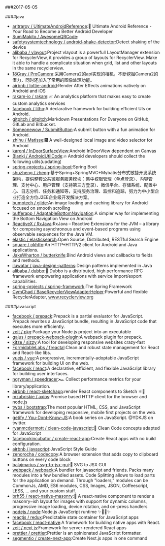 ###2017-05-05 

####java
* [aritraroy / UltimateAndroidReference](https://github.com/aritraroy/UltimateAndroidReference):🚀 Ultimate Android Reference - Your Road to Become a Better Android Developer
* [SumiMakito / AwesomeQRCode](https://github.com/SumiMakito/AwesomeQRCode):
* [safetysystemtechnology / android-shake-detector](https://github.com/safetysystemtechnology/android-shake-detector):Detect shaking of the device
* [alibaba / vlayout](https://github.com/alibaba/vlayout):Project vlayout is a powerfull LayoutManager extension for RecyclerView, it provides a group of layouts for RecyclerView. Make it able to handle a complicate situation when grid, list and other layouts in the same recyclerview.
* [18Gray / ProCamera](https://github.com/18Gray/ProCamera):采用Camera2的api实现的相机，不断挖掘Camera2的潜力，同时还加入了常用的图像处理功能。
* [airbnb / lottie-android](https://github.com/airbnb/lottie-android):Render After Effects animations natively on Android and iOS
* [rakam-io / rakam](https://github.com/rakam-io/rakam):📈 An analytics platform that makes easy to create custom analytics services
* [facebook / litho](https://github.com/facebook/litho):A declarative framework for building efficient UIs on Android.
* [gitpitch / gitpitch](https://github.com/gitpitch/gitpitch):Markdown Presentations For Everyone on GitHub, GitLab and Bitbucket.
* [Someonewow / SubmitButton](https://github.com/Someonewow/SubmitButton):A submit button with a fun animation for Android.
* [zhihu / Matisse](https://github.com/zhihu/Matisse):🎆 A well-designed local image and video selector for Android
* [karonl / InDoorSurfaceView](https://github.com/karonl/InDoorSurfaceView):Android InDoorView dependent on Canvas
* [Blankj / AndroidUtilCode](https://github.com/Blankj/AndroidUtilCode):🔥 Android developers should collect the following utils(updating)
* [spring-projects / spring-boot](https://github.com/spring-projects/spring-boot):Spring Boot
* [shuzheng / zheng](https://github.com/shuzheng/zheng):基于Spring+SpringMVC+Mybatis分布式敏捷开发系统架构，提供整套公共微服务服务模块：集中权限管理（单点登录）、内容管理、支付中心、用户管理（支持第三方登录）、微信平台、存储系统、配置中心、日志分析、任务和通知等，支持服务治理、监控和追踪，努力为中小型企业打造全方位J2EE企业级开发解决方案。
* [bumptech / glide](https://github.com/bumptech/glide):An image loading and caching library for Android focused on smooth scrolling
* [bufferapp / AdaptableBottomNavigation](https://github.com/bufferapp/AdaptableBottomNavigation):A simpler way for implementing the Bottom Navigation View on Android
* [ReactiveX / RxJava](https://github.com/ReactiveX/RxJava):RxJava – Reactive Extensions for the JVM – a library for composing asynchronous and event-based programs using observable sequences for the Java VM.
* [elastic / elasticsearch](https://github.com/elastic/elasticsearch):Open Source, Distributed, RESTful Search Engine
* [square / okhttp](https://github.com/square/okhttp):An HTTP+HTTP/2 client for Android and Java applications.
* [JakeWharton / butterknife](https://github.com/JakeWharton/butterknife):Bind Android views and callbacks to fields and methods.
* [iluwatar / java-design-patterns](https://github.com/iluwatar/java-design-patterns):Design patterns implemented in Java
* [alibaba / dubbo](https://github.com/alibaba/dubbo):📢 Dubbo is a distributed, high performance RPC framework empowering applications with service import/export capabilities.
* [spring-projects / spring-framework](https://github.com/spring-projects/spring-framework):The Spring Framework
* [CymChad / BaseRecyclerViewAdapterHelper](https://github.com/CymChad/BaseRecyclerViewAdapterHelper):Powerful and flexible RecyclerAdapter, www.recyclerview.org

####javascript
* [facebook / prepack](https://github.com/facebook/prepack):Prepack is a partial evaluator for JavaScript. Prepack rewrites a JavaScript bundle, resulting in JavaScript code that executes more efficiently.
* [zeit / pkg](https://github.com/zeit/pkg):Package your Node.js project into an executable
* [gajus / prepack-webpack-plugin](https://github.com/gajus/prepack-webpack-plugin):A webpack plugin for prepack.
* [kitze / sizzy](https://github.com/kitze/sizzy):A tool for developing responsive websites crazy-fast
* [FormidableLabs / freactal](https://github.com/FormidableLabs/freactal):Clean and robust state management for React and React-like libs.
* [vuejs / vue](https://github.com/vuejs/vue):A progressive, incrementally-adoptable JavaScript framework for building UI on the web.
* [facebook / react](https://github.com/facebook/react):A declarative, efficient, and flexible JavaScript library for building user interfaces.
* [ngryman / speedracer](https://github.com/ngryman/speedracer):🏎 Collect performance metrics for your library/application.
* [airbnb / react-sketchapp](https://github.com/airbnb/react-sketchapp):render React components to Sketch ⚛️💎
* [mzabriskie / axios](https://github.com/mzabriskie/axios):Promise based HTTP client for the browser and node.js
* [twbs / bootstrap](https://github.com/twbs/bootstrap):The most popular HTML, CSS, and JavaScript framework for developing responsive, mobile first projects on the web.
* [getify / You-Dont-Know-JS](https://github.com/getify/You-Dont-Know-JS):A book series on JavaScript. @YDKJS on twitter.
* [ryanmcdermott / clean-code-javascript](https://github.com/ryanmcdermott/clean-code-javascript):🛁 Clean Code concepts adapted for JavaScript
* [facebookincubator / create-react-app](https://github.com/facebookincubator/create-react-app):Create React apps with no build configuration.
* [airbnb / javascript](https://github.com/airbnb/javascript):JavaScript Style Guide
* [zenorocha / codecopy](https://github.com/zenorocha/codecopy):A browser extension that adds copy to clipboard buttons on every code block
* [balajmarius / svg-to-jsx-gui](https://github.com/balajmarius/svg-to-jsx-gui):🍭 SVG to JSX GUI
* [webpack / webpack](https://github.com/webpack/webpack):A bundler for javascript and friends. Packs many modules into a few bundled assets. Code Splitting allows to load parts for the application on demand. Through "loaders," modules can be CommonJs, AMD, ES6 modules, CSS, Images, JSON, Coffeescript, LESS, ... and your custom stuff.
* [brh55 / react-native-masonry](https://github.com/brh55/react-native-masonry):🙌 A react-native component to render a masonry~ish layout for images with support for dynamic columns, progressive image loading, device rotation, and on-press handlers
* [nodejs / node](https://github.com/nodejs/node):Node.js JavaScript runtime ✨🐢🚀✨
* [reactjs / redux](https://github.com/reactjs/redux):Predictable state container for JavaScript apps
* [facebook / react-native](https://github.com/facebook/react-native):A framework for building native apps with React.
* [zeit / next.js](https://github.com/zeit/next.js):Framework for server-rendered React apps
* [prettier / prettier](https://github.com/prettier/prettier):Prettier is an opinionated JavaScript formatter.
* [segmentio / create-next-app](https://github.com/segmentio/create-next-app):Create Next.js apps in one command
